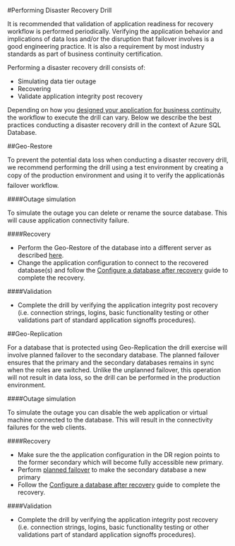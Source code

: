 <properties 
   pageTitle="SQL Database Disaster Recovery Drills" 
   description="Learn guidance and best practices for using Azure SQL Database to perform disaster recovery drills that will help keep your mission critical business applications resilient to failures and outages." 
   services="sql-database" 
   documentationCenter="" 
   authors="mihaelablendea" 
   manager="jeffreyg" 
   editor="monicar"/>

<tags
	ms.service="sql-database"
	ms.date="11/16/2015"
	wacn.date=""/>

#Performing Disaster Recovery Drill

It is recommended that validation of application readiness for recovery workflow is performed periodically. Verifying the application behavior and implications of data loss and/or the disruption that failover involves is a good engineering practice. It is also a requirement by most industry standards as part of business continuity certification.

Performing a disaster recovery drill consists of:

- Simulating data tier outage
- Recovering 
- Validate application integrity post recovery

Depending on how you [designed your application for business continuity](/documentation/articles/sql-database-business-continuity), the workflow to execute the drill can vary. Below we describe the best practices conducting a disaster recovery drill in the context of Azure SQL Database. 

##Geo-Restore

To prevent the potential data loss when conducting a disaster recovery drill, we recommend performing the drill using a test environment by creating a copy of the production environment and using it to verify the applicationâs failover workflow.
 
####Outage simulation

To simulate the outage you can delete or rename the source database. This will cause application connectivity failure. 

####Recovery

- Perform the Geo-Restore of the database into a different server as described [here](/documentation/articles/sql-database-disaster-recovery). 
- Change the application configuration to connect to the recovered database(s) and follow the [Configure a database after recovery](/documentation/articles/sql-database-disaster-recovery) guide to complete the recovery.

####Validation

- Complete the drill by verifying the application integrity post recovery (i.e. connection strings, logins, basic functionality testing or other validations part of standard application signoffs procedures).

##Geo-Replication

For a database that is protected using Geo-Replication the drill exercise will involve planned failover to the secondary database. The planned failover ensures that the primary and the secondary databases remains in sync when the roles are switched. Unlike the unplanned failover, this operation will not result in data loss, so the drill can be performed in the production environment. 

####Outage simulation

To simulate the outage you can disable the web application or virtual machine connected to the database. This will result in the connectivity failures for the web clients.

####Recovery

- Make sure the the application configuration in the DR region points to the former secondary which will become fully accessible new primary. 
- Perform [planned failover](/documentation/articles/sql-database-geo-replication-powershell#initiate-a-planned-failover) to make the secondary database a new primary
- Follow the [Configure a database after recovery](/documentation/articles/sql-database-disaster-recovery) guide to complete the recovery.

####Validation

- Complete the drill by verifying the application integrity post recovery (i.e. connection strings, logins, basic functionality testing or other validations part of standard application signoffs procedures).
